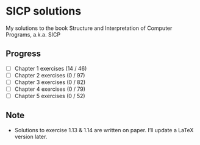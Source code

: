 # SICP solutions
My solutions to the book Structure and Interpretation of Computer Programs, a.k.a. SICP

## Progress
- [ ] Chapter 1 exercises (14 / 46)
- [ ] Chapter 2 exercises (0 / 97)
- [ ] Chapter 3 exercises (0 / 82)
- [ ] Chapter 4 exercises (0 / 79)
- [ ] Chapter 5 exercises (0 / 52)

## Note
- Solutions to exercise 1.13 & 1.14 are written on paper. I’ll update a LaTeX version later.
